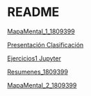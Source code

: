 # README

[MapaMental_1_1809399](https://github.com/Estibalyz/MineriaDeDatos/blob/master/MapaMental_1_1809399.pdf)

[Presentación Clasificación](https://github.com/PatriciaGarciaO/Mineria_de_Datos/blob/master/Presentacion_Clasificacion_Equipo2.pdf)

[Ejercicios1 Jupyter](https://github.com/PatriciaGarciaO/Mineria_de_Datos/blob/master/Ejercicios1_2_003.ipynb)

[Resumenes_1809399](https://github.com/Estibalyz/MineriaDeDatos/blob/master/Resumenes_1809399.pdf)

[MapaMental_2_1809399]()
